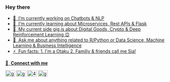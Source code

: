 ### Hey there <a href="https://babakbar.github.io/">

- 🔭 &nbsp;I’m currently working on Chatbots & NLP 
- 🌱 &nbsp;I’m currently learning about Microservices, Rest APIs & Flask
- 💼 &nbsp;My current side gig is about Digital Goods, Crypto & Deep Reinforcement Learning :wink:
- 💬 &nbsp;Ask me about anything related to R/Python or Data Science, Machine Learning & Business Intelligence
- ⚡ &nbsp;Fun facts: 1. I'm a Otaku 2. Familiy & friends call me Sia!

🔗 &nbsp;**Connect with me**
<p align="left">
<a href="http://www.linkedin.com/in/babakbarghi" target="blank"><img align="center" src="https://raw.githubusercontent.com/rahuldkjain/github-profile-readme-generator/master/src/images/icons/Social/linked-in-alt.svg" alt="gautamkrishnar" height="20" width="30" /></a>
<a href="https://twitter.com/Bab_Siav" target="blank"><img align="center" src="https://raw.githubusercontent.com/rahuldkjain/github-profile-readme-generator/master/src/images/icons/Social/twitter.svg" alt="gautamkrishnar" height="20" width="30" /></a>
<a href="https://stackoverflow.com/users/14432603/sia" target="blank"><img align="center" src="https://raw.githubusercontent.com/rahuldkjain/github-profile-readme-generator/master/src/images/icons/Social/stack-overflow.svg" alt="4214976" height="20" width="30" /></a>
<a href="https://www.instagram.com/sia_bar/" target="blank"><img align="center" src="https://raw.githubusercontent.com/rahuldkjain/github-profile-readme-generator/master/src/images/icons/Social/instagram.svg" alt="gautamkrishnar" height="20" width="30" /></a>
